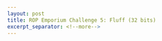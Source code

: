 ```yaml
---
layout: post
title: ROP Emporium Challenge 5: Fluff (32 bits)
excerpt_separator: <!--more-->
---
```



<!--more-->